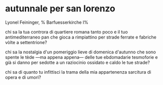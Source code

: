 # autunnale per san lorenzo

Lyonel Feininger, %
Barfuesserkirche I%

chi sa la tua controra di quartiere
romana tanto poco e il tuo
antimediterraneo pan
che gioca a rimpiattino
per strade ferrate e fabriche
vòlte a settentrione?

chi sa la nostalgia d'un pomeriggio
lieve di domenica d'autunno
che sono spente le tède
—ma appena appena—
delle tue ebdomadarie tesmoforie
e già si danno per sedotte
a un raziocinio ossidato e caldo
le tue strade?

chi sa di quanto tu infittisci
la trama della mia appartenenza
sarcitura di opera e di umori?
